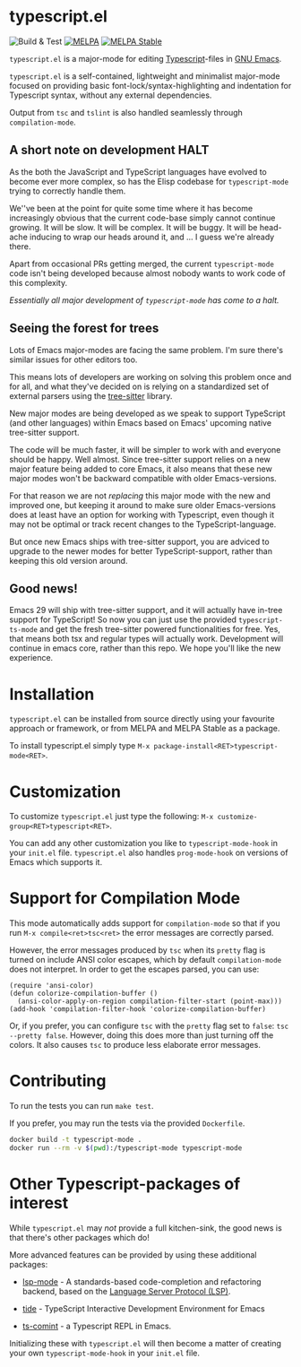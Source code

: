 # typescript.el

![Build & Test](https://github.com/emacs-typescript/typescript.el/workflows/Build%20&%20Test/badge.svg)
[![MELPA](https://melpa.org/packages/typescript-mode-badge.svg)](https://melpa.org/#/typescript-mode)
[![MELPA Stable](https://stable.melpa.org/packages/typescript-mode-badge.svg)](https://stable.melpa.org/#/typescript-mode)

`typescript.el` is a major-mode for editing [Typescript](http://www.typescriptlang.org/)-files in [GNU Emacs](https://www.gnu.org/software/emacs/).

`typescript.el` is a self-contained, lightweight and minimalist major-mode
focused on providing basic font-lock/syntax-highlighting and
indentation for Typescript syntax, without any external dependencies.

Output from `tsc` and `tslint` is also handled seamlessly through
`compilation-mode`.

## A short note on development HALT

As the both the JavaScript and TypeScript languages have evolved to become ever more complex, so has the
Elisp codebase for `typescript-mode` trying to correctly handle them.

We''ve been at the point for quite some time where it has become increasingly obvious that the current code-base
simply cannot continue growing. It will be slow. It will be complex. It will be buggy. It will be head-ache inducing
to wrap our heads around it, and ... I guess we're already there.

Apart from occasional PRs getting merged, the current `typescript-mode` code isn't being developed because almost nobody
wants to work code of this complexity.

*Essentially all major development of `typescript-mode` has come to a halt.*

## Seeing the forest for trees

Lots of Emacs major-modes are facing the same problem. I'm sure there's similar issues for other editors too.

This means lots of developers are working on solving this problem once and for all, and what they've decided on
is relying on a standardized set of external parsers using the [tree-sitter](https://tree-sitter.github.io/tree-sitter/) library.

New major modes are being developed as we speak to support TypeScript (and other languages) within Emacs based on Emacs' upcoming
native tree-sitter support.

The code will be much faster, it will be simpler to work with and everyone should be happy. Well almost. Since tree-sitter support
relies on a new major feature being added to core Emacs, it also means that these new major modes won't be backward compatible with
older Emacs-versions.

For that reason we are not *replacing* this major mode with the new and improved one, but keeping it around to make sure older Emacs-versions
does at least have an option for working with Typescript, even though it may not be optimal or track recent changes to the TypeScript-language.

But once new Emacs ships with tree-sitter support, you are adviced to upgrade to the newer modes for better TypeScript-support, rather
than keeping this old version around.

## Good news!
Emacs 29 will ship with tree-sitter support, and it will actually have in-tree
support for TypeScript!  So now you can just use the provided `typescript-ts-mode` and get
the fresh tree-sitter powered functionalities for free.  Yes, that means both
tsx and regular types will actually work.  Development will continue in emacs
core, rather than this repo.  We hope you'll like the new experience.

# Installation

`typescript.el` can be installed from source directly using your
favourite approach or framework, or from MELPA and MELPA Stable as a
package.

To install typescript.el simply type `M-x package-install<RET>typescript-mode<RET>`.

# Customization

To customize `typescript.el` just type the following: `M-x customize-group<RET>typescript<RET>`.

You can add any other customization you like to `typescript-mode-hook`
in your `init.el` file. `typescript.el` also handles `prog-mode-hook`
on versions of Emacs which supports it.

# Support for Compilation Mode

This mode automatically adds support for `compilation-mode` so that if
you run `M-x compile<ret>tsc<ret>` the error messages are correctly
parsed.

However, the error messages produced by `tsc` when its `pretty` flag
is turned on include ANSI color escapes, which by default
`compilation-mode` does not interpret. In order to get the escapes
parsed, you can use:

```elisp
(require 'ansi-color)
(defun colorize-compilation-buffer ()
  (ansi-color-apply-on-region compilation-filter-start (point-max)))
(add-hook 'compilation-filter-hook 'colorize-compilation-buffer)
```

Or, if you prefer, you can configure `tsc` with the `pretty` flag set
to `false`: `tsc --pretty false`. However, doing this does more than
just turning off the colors. It also causes `tsc` to produce less
elaborate error messages.

# Contributing

To run the tests you can run `make test`.

If you prefer, you may run the tests via the provided `Dockerfile`.

```bash
docker build -t typescript-mode .
docker run --rm -v $(pwd):/typescript-mode typescript-mode
```

# Other Typescript-packages of interest

While `typescript.el` may *not* provide a full kitchen-sink, the good
news is that there's other packages which do!

More advanced features can be provided by using these additional
packages:

* [lsp-mode](https://github.com/emacs-lsp/lsp-mode) - A standards-based
  code-completion and refactoring backend, based on the
  [Language Server Protocol (LSP)](https://langserver.org/).

* [tide](https://github.com/ananthakumaran/tide/) - TypeScript
  Interactive Development Environment for Emacs
* [ts-comint](https://github.com/josteink/ts-comint) - a Typescript REPL
  in Emacs.

Initializing these with `typescript.el` will then become a matter of
creating your own `typescript-mode-hook` in your `init.el` file.

